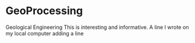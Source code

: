 # GeoProcessing
Geological Engineering
This is interesting and informative.
A line I wrote on my local computer
adding a line
